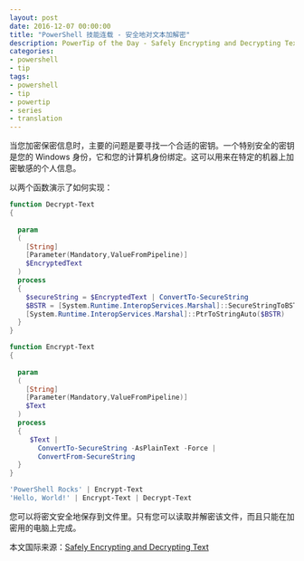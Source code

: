 ```yaml
---
layout: post
date: 2016-12-07 00:00:00
title: "PowerShell 技能连载 - 安全地对文本加解密"
description: PowerTip of the Day - Safely Encrypting and Decrypting Text
categories:
- powershell
- tip
tags:
- powershell
- tip
- powertip
- series
- translation
---
```

当您加密保密信息时，主要的问题是要寻找一个合适的密钥。一个特别安全的密钥是您的 Windows 身份，它和您的计算机身份绑定。这可以用来在特定的机器上加密敏感的个人信息。

以两个函数演示了如何实现：

```powershell
function Decrypt-Text
{
  
  param
  (
    [String]
    [Parameter(Mandatory,ValueFromPipeline)]
    $EncryptedText
  )
  process
  {
    $secureString = $EncryptedText | ConvertTo-SecureString
    $BSTR = [System.Runtime.InteropServices.Marshal]::SecureStringToBSTR($secureString)
    [System.Runtime.InteropServices.Marshal]::PtrToStringAuto($BSTR)
  }
}

function Encrypt-Text
{
  
  param
  (
    [String]
    [Parameter(Mandatory,ValueFromPipeline)]
    $Text
  )
  process
  {
     $Text | 
       ConvertTo-SecureString -AsPlainText -Force | 
       ConvertFrom-SecureString
  }
}

'PowerShell Rocks' | Encrypt-Text 
'Hello, World!' | Encrypt-Text | Decrypt-Text
```

您可以将密文安全地保存到文件里。只有您可以读取并解密该文件，而且只能在加密用的电脑上完成。

<!--more-->
本文国际来源：[Safely Encrypting and Decrypting Text](http://community.idera.com/powershell/powertips/b/tips/posts/safely-encrypting-and-decrypting-text)
